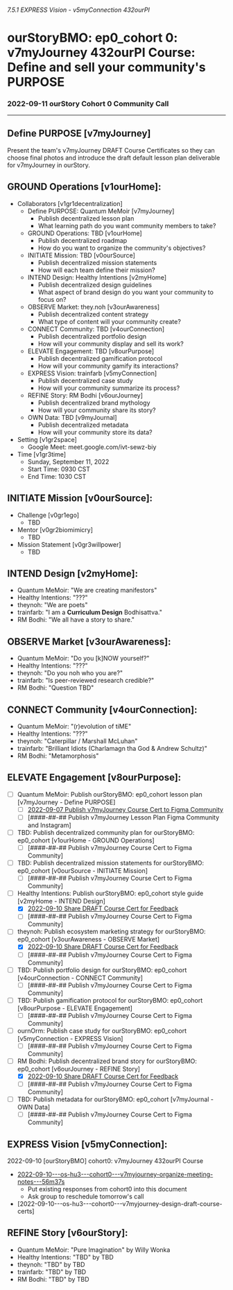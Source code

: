 ###### 7.5.1 EXPRESS Vision - v5myConnection 432ourPI
# ourStoryBMO: ep0_cohort 0: v7myJourney 432ourPI Course: Define and sell your community's PURPOSE
### 2022-09-11 ourStory Cohort 0 Community Call

---

## Define PURPOSE [v7myJourney]
Present the team's v7myJourney DRAFT Course Certificates so they can choose final photos and introduce the draft default lesson plan deliverable for v7myJourney in ourStory.

## GROUND Operations [v1ourHome]: 
- Collaborators [v1gr1decentralization]
  - Define PURPOSE: Quantum MeMoir [v7myJourney]
    - Publish decentralized lesson plan
    - What learning path do you want community members to take?
  - GROUND Operations: TBD [v1ourHome]
    - Publish decentralized roadmap
    - How do you want to organize the community's objectives?
  - INITIATE Mission: TBD [v0ourSource]
    - Publish decentralized mission statements
    - How will each team define their mission?
  - INTEND Design: Healthy Intentions [v2myHome]
    - Publish decentralized design guidelines
    - What aspect of brand design do you want your community to focus on?
  - OBSERVE Market: they.noh [v3ourAwareness]
    - Publish decentralized content strategy
    - What type of content will your community create?
  - CONNECT Community: TBD [v4ourConnection]
    - Publish decentralized portfolio design
    - How will your community display and sell its work?
  - ELEVATE Engagement: TBD [v8ourPurpose]
    - Publish decentralized gamification protocol
    - How will your community gamify its interactions?
  - EXPRESS Vision: trainfarb [v5myConnection]
    - Publish decentralized case study
    - How will your community summarize its process?
  - REFINE Story: RM Bodhi [v6ourJourney]
    - Publish decentralized brand mythology
    - How will your community share its story?
  - OWN Data: TBD [v9myJournal]
    - Publish decentralized metadata
    - How will your community store its data?
- Setting [v1gr2space]
  - Google Meet: meet.google.com/ivt-sewz-biy
- Time [v1gr3time]
  - Sunday, September 11, 2022
  - Start Time: 0930 CST
  - End Time: 1030 CST

## INITIATE Mission [v0ourSource]:
- Challenge [v0gr1ego]
  - TBD
- Mentor [v0gr2biomimicry]
  - TBD
- Mission Statement [v0gr3willpower]
  - TBD

## INTEND Design [v2myHome]:
- Quantum MeMoir: "We are creating manifestors"
- Healthy Intentions: "???"
- theynoh: "We are poets"
- trainfarb: "I am a **Curriculum Design** Bodhisattva."
- RM Bodhi: "We all have a story to share."

## OBSERVE Market [v3ourAwareness]:
- Quantum MeMoir: "Do you [k]NOW yourself?"
- Healthy Intentions: "???"
- theynoh: "Do you noh who you are?"
- trainfarb: "Is peer-reviewed research credible?"
- RM Bodhi: "Question TBD"

## CONNECT Community [v4ourConnection]:
- Quantum MeMoir: "(r)evolution of tiME"
- Healthy Intentions: "???"
- theynoh: "Caterpillar / Marshall McLuhan"
- trainfarb: "Brilliant Idiots (Charlamagn tha God & Andrew Schultz)"
- RM Bodhi: "Metamorphosis"

## ELEVATE Engagement [v8ourPurpose]:
- [ ] Quantum MeMoir: Publish ourStoryBMO: ep0_cohort lesson plan [v7myJourney - Define PURPOSE]
  - [ ] [2022-09-07 Publish v7myJourney Course Cert to Figma Community](https://www.figma.com/community/file/1149472904455285897)
  - [ ] [####-##-## Publish v7myJourney Lesson Plan Figma Community and Instagram]
- [ ] TBD: Publish decentralized community plan for ourStoryBMO: ep0_cohort [v1ourHome - GROUND Operations]
  - [ ] [####-##-## Publish v7myJourney Course Cert to Figma Community]
- [ ] TBD: Publish decentralized mission statements for ourStoryBMO: ep0_cohort [v0ourSource - INITIATE Mission]
  - [ ] [####-##-## Publish v7myJourney Course Cert to Figma Community]
- [ ] Healthy Intentions: Publish ourStoryBMO: ep0_cohort style guide [v2myHome - INTEND Design]
  - [x] [2022-09-10 Share DRAFT Course Cert for Feedback](https://github.com/trainfarb/trainfarb/blob/main/6.8.0-elevate-engagement---v8ourStory/6.8.3-game---v8gr3play/ourstory-cohort0/DRAFT-v7myjourney-432ourpi-course-cert---hi---img1-resp1-label0---1x1.png)
  - [ ] [####-##-## Publish v7myJourney Course Cert to Figma Community]
- [ ] theynoh: Publish ecosystem marketing strategy for ourStoryBMO: ep0_cohort [v3ourAwareness - OBSERVE Market]
  - [x] [2022-09-10 Share DRAFT Course Cert for Feedback](https://github.com/trainfarb/trainfarb/blob/main/6.8.0-elevate-engagement---v8ourStory/6.8.3-game---v8gr3play/ourstory-cohort0/DRAFT-v7myjourney-432ourpi-course-cert---tn---img1-resp1-label0---1x1.png)
  - [ ] [####-##-## Publish v7myJourney Course Cert to Figma Community]
- [ ] TBD: Publish portfolio design for ourStoryBMO: ep0_cohort [v4ourConnection - CONNECT Community]
  - [ ] [####-##-## Publish v7myJourney Course Cert to Figma Community]
- [ ] TBD: Publish gamification protocol for ourStoryBMO: ep0_cohort [v8ourPurpose - ELEVATE Engagement]
  - [ ] [####-##-## Publish v7myJourney Course Cert to Figma Community]
- [ ] ournOrm: Publish case study for ourStoryBMO: ep0_cohort [v5myConnection - EXPRESS Vision]
  - [ ] [####-##-## Publish v7myJourney Course Cert to Figma Community]
- [ ] RM Bodhi: Publish decentralized brand story for ourStoryBMO: ep0_cohort [v6ourJourney - REFINE Story]
  - [x] [2022-09-10 Share DRAFT Course Cert for Feedback](https://github.com/trainfarb/trainfarb/blob/main/6.8.0-elevate-engagement---v8ourStory/6.8.3-game---v8gr3play/ourstory-cohort0/DRAFT-v7myjourney-432ourpi-course-cert---rmb---img1-resp1-label0---1x1.png)
  - [ ] [####-##-## Publish v7myJourney Course Cert to Figma Community]
- [ ] TBD: Publish metadata for ourStoryBMO: ep0_cohort [v7myJournal - OWN Data]
  - [ ] [####-##-## Publish v7myJourney Course Cert to Figma Community]
  
## EXPRESS Vision [v5myConnection]:
2022-09-10 [ourStoryBMO] cohort0: v7myJourney 432ourPI Course
- [2022-09-10---os-hu3---cohort0---v7myjourney-organize-meeting-notes---56m37s](https://www.loom.com/share/39724d20f31e4e3db13f86740b23694b)
  - Put existing responses from cohort0 into this document
  - Ask group to reschedule tomorrow's call
- [2022-09-10---os-hu3---cohort0---v7myjourney-design-draft-course-certs]

## REFINE Story [v6ourStory]:
- Quantum MeMoir: "Pure Imagination" by Willy Wonka
- Healthy Intentions: "TBD" by TBD
- theynoh: "TBD" by TBD
- trainfarb: "TBD" by TBD
- RM Bodhi: "TBD" by TBD
